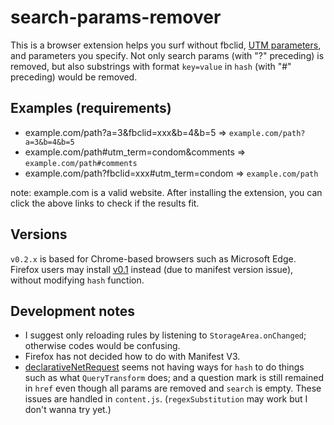 # search-params-remover
This is a browser extension helps you surf without fbclid, [UTM parameters](https://en.wikipedia.org/wiki/UTM_parameters), and parameters you specify.
Not only search params (with "?" preceding) is removed, but also substrings with format `key=value` in `hash` (with "#" preceding) would be removed.

## Examples (requirements)
* example.com/path?a=3&fbclid=xxx&b=4&b=5
  => `example.com/path?a=3&b=4&b=5`
* example.com/path#utm_term=condom&comments
  => `example.com/path#comments`
* example.com/path?fbclid=xxx#utm_term=condom
  => `example.com/path`

note: example.com is a valid website. After installing the extension, you can click the above links to check if the results fit.

## Versions
`v0.2.x` is based for Chrome-based browsers such as Microsoft Edge.
Firefox users may install [v0.1](https://github.com/kong0107/search-params-remover/releases/tag/v0.1) instead (due to manifest version issue), without modifying `hash` function.

## Development notes

* I suggest only reloading rules by listening to `StorageArea.onChanged`;
  otherwise codes would be confusing.
* Firefox has not decided how to do with Manifest V3.
* [declarativeNetRequest](https://developer.chrome.com/docs/extensions/reference/declarativeNetRequest/) seems not having ways for `hash` to do things such as what `QueryTransform` does;
  and a question mark is still remained in `href` even though all params are removed and `search` is empty.
  These issues are handled in `content.js`.
  (`regexSubstitution` may work but I don't wanna try yet.)
